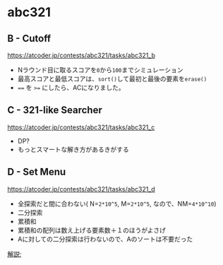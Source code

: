 # abc321

## B - Cutoff

https://atcoder.jp/contests/abc321/tasks/abc321_b

* Nラウンド目に取るスコアを`0`から`100`までシミュレーション 
* 最高スコアと最低スコアは、`sort()`して最初と最後の要素を`erase()`  
* `==` を `>=` にしたら、ACになりました。 

## C - 321-like Searcher

https://atcoder.jp/contests/abc321/tasks/abc321_c

* DP?
* もっとスマートな解き方があるきがする


## D - Set Menu

https://atcoder.jp/contests/abc321/tasks/abc321_d

* 全探索だと間に合わない( N=`2*10^5`, M=`2*10^5`, なので、NM=`4*10^10`)
* 二分探索
* 累積和
* 累積和の配列は数え上げる要素数＋１のほうがよさげ
* Aに対しての二分探索は行わないので、Aのソートは不要だった

[解説](https://atcoder.jp/contests/abc321/editorial/7266);
